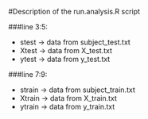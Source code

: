 #Description of the run.analysis.R script

###line 3:5:
 * stest -> data from subject_test.txt
 * Xtest -> data from X_test.txt
 * ytest -> data from y_test.txt

###line 7:9:
* strain -> data from subject_train.txt
* Xtrain -> data from X_train.txt
* ytrain -> data from y_train.txt
